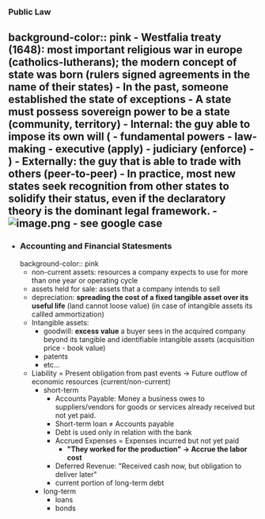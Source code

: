 ### Public Law
background-color:: pink
	- Westfalia treaty (1648): most important religious war in europe (catholics-lutherans); the modern concept of state was born (rulers signed agreements in the name of their states)
	- In the past, someone established the state of exceptions
	- A state must possess **sovereign** power to be a state (community, territory)
		- Internal: the guy able to impose its own will (
			- fundamental powers
				- law-making
				- executive (apply)
				- judiciary (enforce)
		- )
		- Externally: the guy that is able to trade with others (peer-to-peer)
	- **In practice**, most new states seek recognition from other states to solidify their status, even if the declaratory theory is the dominant legal framework.
	- ![image.png](../assets/image_1759131452920_0.png)
	- see google case
-
- ### Accounting and Financial Statesments
  background-color:: pink
	- non-current assets: resources a company expects to use for more than one year or operating cycle
	- assets held for sale: assets that a company intends to sell
	- depreciation: **spreading the cost of a fixed tangible asset over its useful life** (land cannot loose value) (in case of intangible assets its callled ammortization)
	- Intangible assets:
		- goodwill: **excess value** a buyer sees in the acquired company beyond its tangible and identifiable intangible assets (acquisition price - book value)
		- patents
		- etc...
	- Liability = Present obligation from past events → Future outflow of economic resources (current/non-current)
		- short-term
			- Accounts Payable: Money a business owes to suppliers/vendors for goods or services already received but not yet paid.
			- Short-term loan ≠ Accounts payable
			- Debt is used only in relation with the bank
			- Accrued Expenses = Expenses incurred but not yet paid
				- **"They worked for the production" → Accrue the labor cost**
			- Deferred Revenue: "Received cash now, but obligation to deliver later"
			- current portion of long-term debt
		- long-term
			- loans
			- bonds